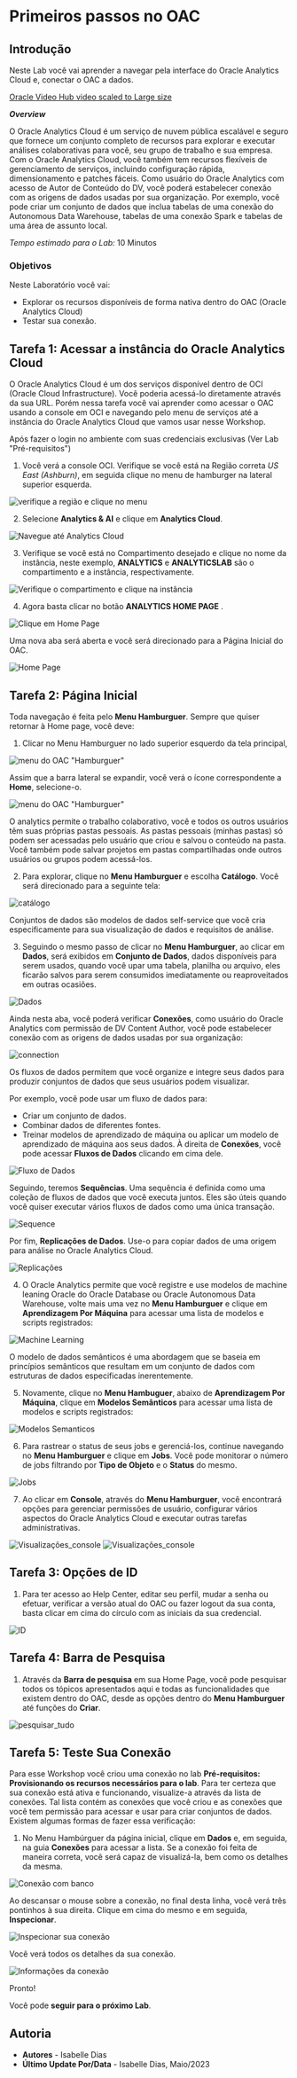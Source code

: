 # Primeiros passos no OAC

## Introdução

Neste Lab você vai aprender a navegar pela interface do Oracle Analytics Cloud e, conectar o OAC a dados. 

[Oracle Video Hub video scaled to Large size](videohub:1_emf4ny76:large)

***Overview***

O Oracle Analytics Cloud é um serviço de nuvem pública escalável e seguro que fornece um conjunto completo de recursos para explorar e executar análises colaborativas para você, seu grupo de trabalho e sua empresa. Com o Oracle Analytics Cloud, você também tem recursos flexíveis de gerenciamento de serviços, incluindo configuração rápida, dimensionamento e patches fáceis.
Como usuário do Oracle Analytics com acesso de Autor de Conteúdo do DV, você poderá estabelecer conexão com as origens de dados usadas por sua organização. Por exemplo, você pode criar um conjunto de dados que inclua tabelas de uma conexão do Autonomous Data Warehouse, tabelas de uma conexão Spark e tabelas de uma área de assunto local.

*Tempo estimado para o Lab:* 10 Minutos

### Objetivos

Neste Laboratório você vai:
* Explorar os recursos disponíveis de forma nativa dentro do OAC (Oracle Analytics Cloud)
* Testar sua conexão.

## Tarefa 1: Acessar a instância do Oracle Analytics Cloud

O Oracle Analytics Cloud é um dos serviços disponível dentro de OCI (Oracle Cloud Infrastructure). Você poderia acessá-lo diretamente através da sua URL. Porém nessa tarefa você vai aprender como acessar o OAC usando a console em OCI e navegando pelo menu de serviços até a instância do Oracle Analytics Cloud que vamos usar nesse Workshop.

Após fazer o login no ambiente com suas credenciais exclusivas (Ver Lab "Pré-requisitos")

1. Você verá a console OCI. Verifique se você está na Região correta *US East (Ashburn)*, em seguida clique no menu de hamburger na lateral superior esquerda.

![verifique a região e clique no menu](.\images\check-region-menu.png) 

2. Selecione **Analytics & AI** e clique em **Analytics Cloud**.

![Navegue até Analytics Cloud](.\images\click-analytics-cloud.png) 

3. Verifique se você está no Compartimento desejado e clique no nome da instância, neste exemplo, **ANALYTICS** e **ANALYTICSLAB** são o compartimento e a instância, respectivamente.

![Verifique o compartimento e clique na instância](.\images\check-comp-click-analytics.png) 

4. Agora basta clicar no botão **ANALYTICS HOME PAGE** .

![Clique em Home Page](.\images\click-home-page.png)

Uma nova aba será aberta e você será direcionado para a Página Inicial do OAC.

![Home Page](.\images\analytics-home-page.png)

## Tarefa 2: Página Inicial

Toda navegação é feita pelo **Menu Hamburguer**. Sempre que quiser retornar à Home page, você deve:

1.	Clicar no Menu Hamburguer no lado superior esquerdo da tela principal, 

![menu do OAC "Hamburguer"](.\images\menu_hamburguer.png)   

Assim que a barra lateral se expandir, você verá o ícone correspondente a **Home**, selecione-o.

![menu do OAC "Hamburguer"](.\images\home_analytics.png) 

O analytics permite o trabalho colaborativo, você e todos os outros usuários têm suas próprias pastas pessoais. As pastas pessoais (minhas pastas) só podem ser acessadas ​​pelo usuário que criou e salvou o conteúdo na pasta. Você também pode salvar projetos em pastas compartilhadas onde outros usuários ou grupos podem acessá-los.

2.	Para explorar, clique no **Menu Hamburguer** e escolha **Catálogo**. Você será direcionado para a seguinte tela:

![catálogo](.\images\pastas.png)

Conjuntos de dados são modelos de dados self-service que você cria especificamente para sua visualização de dados e requisitos de análise.

3.	Seguindo o mesmo passo de clicar no **Menu Hamburguer**, ao clicar em **Dados**, será exibidos em **Conjunto de Dados**, dados disponíveis para serem usados, quando você upar uma tabela, planilha ou arquivo, eles ficarão salvos para serem consumidos imediatamente ou reaproveitados em outras ocasiões.

![Dados](./images/dados_analytics.png) 

Ainda nesta aba, você poderá verificar **Conexões**, como usuário do Oracle Analytics com permissão de DV Content Author, você pode estabelecer conexão com as origens de dados usadas por sua organização:

![connection](.\images\conexoes.png)

Os fluxos de dados permitem que você organize e integre seus dados para produzir conjuntos de dados que seus usuários podem visualizar.

Por exemplo, você pode usar um fluxo de dados para:

* Criar um conjunto de dados.
* Combinar dados de diferentes fontes.
* Treinar modelos de aprendizado de máquina ou aplicar um modelo de aprendizado de máquina aos seus dados.
À direita de **Conexões**, você pode acessar **Fluxos de Dados** clicando em cima dele.

![Fluxo de Dados](./images/fluxodedados.png)

Seguindo, teremos **Sequências**. 
Uma sequência é definida como uma coleção de fluxos de dados que você executa juntos. Eles são úteis quando você quiser executar vários fluxos de dados como uma única transação. 

![Sequence](./images/sequencias.png)

Por fim, **Replicações de Dados**. 
Use-o para copiar dados de uma origem para análise no Oracle Analytics Cloud. 

![Replicações](./images/replicacaodedados.png)

4.	O Oracle Analytics permite que você registre e use modelos de machine leaning Oracle do Oracle Database ou Oracle Autonomous Data Warehouse, volte mais uma vez no **Menu Hamburguer** e clique em **Aprendizagem Por Máquina** para acessar uma lista de modelos e scripts registrados:

![Machine Learning](./images/aprendizadopormaquina_analytics.png)

O  modelo de dados semânticos é uma abordagem que se baseia em princípios semânticos que resultam em um conjunto de dados com estruturas de dados especificadas inerentemente. 

5.	Novamente, clique no **Menu Hambuguer**, abaixo de **Aprendizagem Por Máquina**, clique em **Modelos Semânticos** para acessar uma lista de modelos e scripts registrados:

![Modelos Semanticos](./images/semantica.png)

6.	Para rastrear o status de seus jobs e gerenciá-los, continue navegando no **Menu Hamburguer** e clique em **Jobs**. Você pode monitorar o número de jobs filtrando por **Tipo de Objeto** e o **Status** do mesmo.

![Jobs](./images/jobs.png)

7.	Ao clicar em **Console**, através do **Menu Hamburguer**, você encontrará opções para gerenciar permissões de usuário, configurar vários aspectos do Oracle Analytics Cloud e executar outras tarefas administrativas.

![Visualizações_console](./images/console.png)
![Visualizações_console](./images/console_config.png)

## Tarefa 3: Opções de ID

1. Para ter acesso ao Help Center, editar seu perfil, mudar a senha ou efetuar, verificar a versão atual do OAC ou fazer logout da sua conta, basta clicar em cima do círculo com as iniciais da sua credencial.

![ID](./images/id.png)

## Tarefa 4: Barra de Pesquisa

1. Através da **Barra de pesquisa** em sua Home Page, você pode pesquisar todos os tópicos apresentados aqui e todas as funcionalidades que existem dentro do OAC, desde as opções dentro do **Menu Hamburguer** até funções do **Criar**.

![pesquisar_tudo](./images/pesquisa_homepage.png)

## Tarefa 5: Teste Sua Conexão 
Para esse Workshop você criou uma conexão no lab **Pré-requisitos: Provisionando os recursos necessários para o lab**.
Para ter certeza que sua conexão está ativa e funcionando, visualize-a através da lista de conexões.
Tal lista contém as conexões que você criou e as conexões que você tem permissão para acessar e usar para criar conjuntos de dados.
Existem algumas formas de fazer essa verificação:

1.	No Menu Hambúrguer da página inicial, clique em **Dados** e, em seguida, na guia **Conexões** para acessar a lista. Se a conexão foi feita de maneira correta, você será capaz de visualizá-la, bem como os detalhes da mesma.

![Conexão com banco](./images/conexaofeita.png)

Ao descansar o mouse sobre a conexão, no final desta linha, você verá três pontinhos à sua direita. Clique em cima do mesmo e em seguida, **Inspecionar**.

![Inspecionar sua conexão](./images/inspecionar_conexao.png)

Você verá todos os detalhes da sua conexão.

![Informações da conexão](./images/detalhes_conexao.png)

Pronto!

Você pode **seguir para o próximo Lab**.


## Autoria

- **Autores** - Isabelle Dias
- **Último Update Por/Data** - Isabelle Dias, Maio/2023